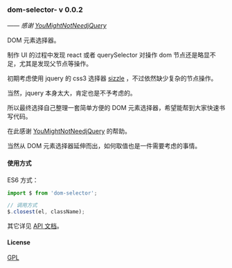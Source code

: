
### dom-selector-  v 0.0.2

*—— 感谢 [YouMightNotNeedjQuery](http://YouMightNotNeedjQuery.com)*

DOM 元素选择器。

制作 UI 的过程中发现 react 或者 querySelector 对操作 dom 节点还是略显不足，尤其是发现父节点等操作。

初期考虑使用 jquery 的 css3 选择器 [sizzle](https://github.com/jquery/sizzle) ，不过依然缺少复杂的节点操作。

当然，jquery 本身太大，肯定也是不予考虑的。

所以最终选择自己整理一套简单方便的 DOM 元素选择器，希望能帮到大家快速书写代码。

在此感谢 [YouMightNotNeedjQuery](http://YouMightNotNeedjQuery.com) 的帮助。



当然从 DOM 元素选择器延伸而出，如何取值也是一件需要考虑的事情。

#### 使用方式

ES6 方式：

```javascript
import $ from 'dom-selector';

// 调用方式
$.closest(el, className);
```

其它详见 [API 文档](https://github.com/ecidi/dom-selector/blob/v0.0.1/API.md)。

#### License

[GPL](https://tldrlegal.com/license/gnu-general-public-license-v2)







